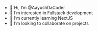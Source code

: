 - 👋 Hi, I’m @AayushDaCoder
- 👀 I’m interested in Fullstack development
- 🌱 I’m currently learning NextJS
- 💞️ I’m looking to collaborate on projects

<!---
AayushDaCoder/AayushDaCoder is a ✨ special ✨ repository because its `README.md` (this file) appears on your GitHub profile.
You can click the Preview link to take a look at your changes.
--->
